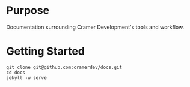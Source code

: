 # Purpose

Documentation surrounding Cramer Development's tools and workflow.

# Getting Started

```
git clone git@github.com:cramerdev/docs.git
cd docs
jekyll -w serve
```
